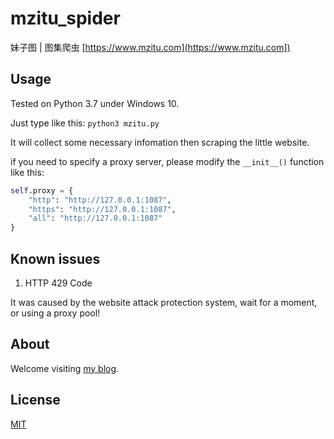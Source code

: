 # mzitu_spider
妹子图 | 图集爬虫 [https://www.mzitu.com](https://www.mzitu.com])

## Usage

Tested on Python 3.7 under Windows 10.

Just type like this:
`python3 mzitu.py`

It will collect some necessary infomation then scraping the little website.

if you need to specify a proxy server, please modify the `__init__()` function like this:

```python
self.proxy = {
    "http": "http://127.0.0.1:1087",
    "https": "http://127.0.0.1:1087",
    "all": "http://127.0.0.1:1087"
}
```

## Known issues
1. HTTP 429 Code  

It was caused by the website attack protection system, wait for a moment, or using a proxy pool!

## About
Welcome visiting [my blog](https://dexfire.cn).

## License
[MIT](MIT)
